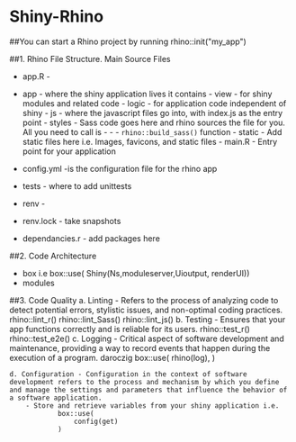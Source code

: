 # Shiny-Rhino
##You can start a Rhino project by running 
        rhino::init("my_app")

##1. Rhino File Structure.
    Main Source Files
- app.R - 
- app - where the shiny application lives it contains
        - view - for shiny modules and related code 
        - logic - for application code independent of shiny
        - js - where the javascript files go into, with index.js as the entry point
        - styles - Sass code goes here and rhino sources the file for you. All you need to call is - - -    `rhino::build_sass()` function
        - static - Add static files here i.e. Images, favicons, and static files
        - main.R - Entry point for your application

- config.yml -is the configuration file for the rhino app

- tests - where to add unittests

- renv -
- renv.lock - take snapshots
- dependancies.r - add packages here


##2. Code Architecture
- box i.e
        box::use(
            Shiny(Ns,moduleserver,Uioutput, renderUI))
- modules

##3. Code Quality
    a. Linting - Refers to the process of analyzing code to detect potential errors, stylistic issues, and non-optimal coding practices.
            rhino::lint_r()
            rhino::lint_Sass()
            rhino::lint_js()
    b. Testing - Ensures that your app functions correctly and is reliable for its users.
            rhino::test_r()
            rhino::test_e2e()
    c. Logging - Critical aspect of software development and maintenance, providing a way to record events that happen during the execution of a program. 
            daroczig
            box::use(
                rhino(log),
            )
        
    d. Configuration - Configuration in the context of software development refers to the process and mechanism by which you define and manage the settings and parameters that influence the behavior of a software application.   
        - Store and retrieve variables from your shiny application i.e. 
                box::use(
                    config(get)
                )

